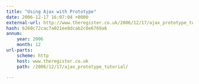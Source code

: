 ```yaml
---
title: "Using Ajax with Prototype"
date: 2006-12-17 16:07:04 +0000
external-url: http://www.theregister.co.uk/2006/12/17/ajax_prototype_tutorial/
hash: 6260c72cac7a021ee8dcab2c0e6769a6
annum:
    year: 2006
    month: 12
url-parts:
    scheme: http
    host: www.theregister.co.uk
    path: /2006/12/17/ajax_prototype_tutorial/

---
```



